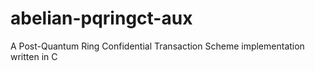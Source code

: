 # abelian-pqringct-aux
A Post-Quantum Ring Confidential Transaction Scheme implementation written in C
